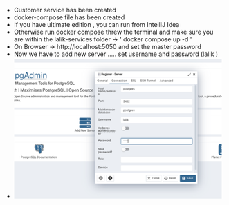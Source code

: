 - Customer service has been created
- docker-compose file has been created
- If you have ultimate edition , you can run from IntelliJ Idea
- Otherwise run docker compose threw the terminal  and make sure you are within the lalik-services folder -> ' docker compose up -d '
- On Browser -> http://localhost:5050 and set the master password
- Now we have to add new server ..... set username and password (lalik )
- ![](img/pg-admin.png)